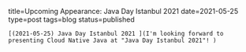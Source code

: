 
title=Upcoming Appearance: Java Day Istanbul 2021 
date=2021-05-25
type=post
tags=blog
status=published
~~~~~~
[(2021-05-25) Java Day Istanbul 2021 ](I'm looking forward to presenting Cloud Native Java at "Java Day Istanbul 2021"! ) 
            